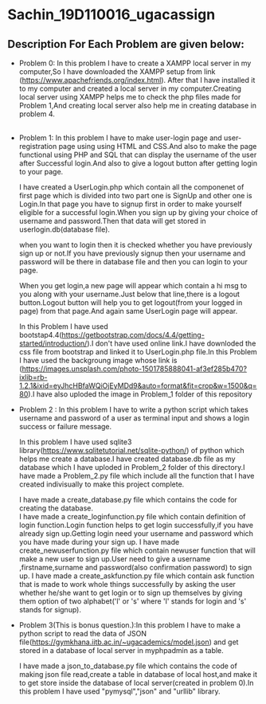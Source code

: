 # Sachin_19D110016_ugacassign

## Description For Each Problem are given below:<br>
* Problem 0: In this problem I have to create a XAMPP local server in my computer,So I have downloaded the XAMPP setup from link (https://www.apachefriends.org/index.html). After that I have installed it to my computer and created a local server in my computer.Creating local server using XAMPP helps me to check the php files made for Problem 1,And creating local server also help me in creating database in problem 4. <br><br>


* Problem 1: In this problem I have to make user-login page and user-registration page using using HTML and CSS.And also to make the page functional using PHP and SQL that can display the username of the user after Successful login.And also to give a logout button after getting login to your page.
   
   I have created a UserLogin.php which contain all the componenet of first page which is divided into two part one is SignUp and other      one is Login.In that page you have to signup first in order to make yourself eligible for a successful login.When you sign up by giving your choice of username and password.Then that data will get stored in userlogin.db(database file).
   
   when you want to login then it is checked whether you have previously sign up or not.If you have previously signup then your username and password will be there in database file and then you can login to your page.
   
   When you get login,a new page will appear which contain a hi msg to you along with your username.Just below that line,there is a logout button.Logout button will help you to get logout(from your logged in page) from that page.And again same UserLogin page will appear.
    
    In this Problem I have used bootstap4.4(https://getbootstrap.com/docs/4.4/getting-started/introduction/).I don't have used online link.I have downloded the css file from bootstrap and linked it to UserLogin.php file.In this Problem I have used the backgroung image whose link is (https://images.unsplash.com/photo-1501785888041-af3ef285b470?ixlib=rb-1.2.1&ixid=eyJhcHBfaWQiOjEyMDd9&auto=format&fit=crop&w=1500&q=80).I have also uploded the image in Problem_1 folder of this repository  <br>


* Problem 2 : In this problem I have to write a python script which takes username and password of a user as
terminal input and shows a login success or failure message.

   In this problem I have used sqlite3 library(https://www.sqlitetutorial.net/sqlite-python/) of python which helps me create a database.I have created database.db file as my database which I have uploded in Problem_2 folder of this directory.I have made a Problem_2.py file which include all the function that I have created indivisually to make this project complete.

   I have made a create_database.py file which contains the code for creating the database. <br>
   I have made a create_loginfunction.py file which contain definition of login function.Login function helps to get login successfully,if you have already sign up.Getting login need your username and password which you have made during your sign up.
   I have made create_newuserfunction.py file which contain newuser function that will make a new user to sign up.User need to give a username ,firstname,surname and password(also confirmation password) to sign up.
   I have made a create_askfunction.py file which contain ask function that is made to work whole things successfully by asking the user whether he/she want to get login or to sign up themselves by giving them option of two alphabet('l' or 's' where 'l' stands for login and 's' stands for signup). 




* Problem 3(This is bonus question.):In this problem I have to make a python script to read the data of JSON file(https://gymkhana.iitb.ac.in/~ugacademics/model.json) and get stored in a database of local server in myphpadmin as a table.

     I have made a json_to_database.py file which contains the code of making json file read,create a table in database of local host,and make it to get store inside the database of local server(created in problem 0).In this problem I have used "pymysql","json" and "urllib" library.<br>


